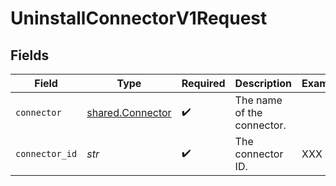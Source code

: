 # UninstallConnectorV1Request


## Fields

| Field                                                | Type                                                 | Required                                             | Description                                          | Example                                              |
| ---------------------------------------------------- | ---------------------------------------------------- | ---------------------------------------------------- | ---------------------------------------------------- | ---------------------------------------------------- |
| `connector`                                          | [shared.Connector](../../models/shared/connector.md) | :heavy_check_mark:                                   | The name of the connector.                           |                                                      |
| `connector_id`                                       | *str*                                                | :heavy_check_mark:                                   | The connector ID.                                    | XXX                                                  |